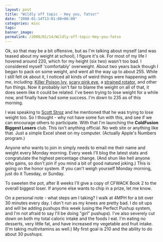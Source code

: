 ```yaml
---
layout: post
title: "Wildly off topic - Hey you, fatso!"
date: "2008-01-14T13:01:00+06:00"
categories: misc 
tags: 
banner_image: 
permalink: /2008/01/14/Wildly-off-topic-Hey-you-fatso
---
```


Ok, so that may be a bit offensive, but as I'm talking about myself (and was teased about my weight at school), I figure it's ok. For most of my life I hovered around 220, which for my height (six two) wasn't too bad. I considered myself 'comfortably' overweight. About two years back though I began to pack on some weight, and went all the way up to about 255. While I still felt ok about it, I noticed all kinds of weird things were happening with me, including: <a href="http://www.raymondcamden.com/index.cfm/2005/9/9/Poison-Ivy-2-Ray-0">Killer Poison Ivy</a>, <a href="http://www.coldfusionjedi.com/index.cfm/2006/6/22/Lighthouse-Pro-204-Released-and-the-story-of-the-Sithlords-Eye">scary pink eye</a>, a <a href="http://www.coldfusionjedi.com/index.cfm/2006/1/17/If-I-was-a-horse-they-would-shoot-me">strained rotator</a>, and other fun things. Now it probably isn't fair to blame the weight on all of that, it does seem like it could be related. I've been trying to lose weight for a while now, and finally have had some success. I'm down to 235 as of this morning.

I was speaking to <a href="http://www.boyzoid.com/blog/index.cfm">Scott Stroz</a> and he mentioned that he was trying to lose weight too. So I thought - why not have some fun with this, and see if we can encourage others to participate. With that I'm launching the <b>ColdFusion Biggest Losers</b> club. This isn't anything official. No web site or anything like that. Just a simple Excel sheet on my computer. (Actually Apple's Numbers program.)

Anyone who wants to join in simply needs to email me their name and weight every Monday morning. Every week I'll blog the latest stats and congratulate the highest percentage change. (And shun like hell anyone who gains, so don't join if you mind a bit of good natured joking.) This is going on the honor system. If you can't weigh yourself Monday morning, just do it Tuesday, or Sunday. 

To sweeten the pot, after 8 weeks I'll give a copy of CFWACK Book 2 to the overall biggest loser. If anyone else wants to chip in a prize, let me know. 

On a personal note - what steps am I taking? I walk at 4MPH for a bit over 30 minutes every day. I don't run as my knees are pretty bad. I do sit ups and will be adding pushups this week (using the Perfect Pushup system, and I'm not afraid to say I'll be doing "girl" pushups). I've also severely cut down on both my total caloric intake and the foods I eat. I'm eating no desserts, very little fat, and have increased my vegetable and fruit intake. (I'm taking multivitamins as well.) My first goal is 210 and the ability to do about 30 pushups.